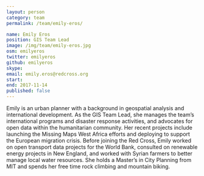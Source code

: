 ```yaml
---
layout: person
category: team
permalink: /team/emily-eros/

name: Emily Eros
position: GIS Team Lead
image: /img/team/emily-eros.jpg
osm: emilyeros
twitter: emilyeros
github: emilyeros
skype:
email: emily.eros@redcross.org
start:
end: 2017-11-14
published: false
---
```


Emily is an urban planner with a background in geospatial analysis and international development. As the GIS Team Lead, she manages the team’s international programs and disaster response activities, and advocates for open data within the humanitarian community. Her recent projects include launching the Missing Maps West Africa efforts and deploying to support the European migration crisis. Before joining the Red Cross, Emily worked on open transport data projects for the World Bank, consulted on renewable energy projects in New England, and worked with Syrian farmers to better manage local water resources. She holds a Master’s in City Planning from MIT and spends her free time rock climbing and mountain biking.
